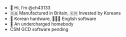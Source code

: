 - 👋 Hi, I’m @ch43133
- 🇬🇧 Manufactured in Britain, 🇰🇷 Invested by Koreans
- 🤖 Korean hardware, 👨🏻‍💻 English software
- 🪫 An undercharged homebody
- CSM GCD software pending

<!---
ch43133/ch43133 is a ✨ special ✨ repository because its `README.md` (this file) appears on your GitHub profile.
You can click the Preview link to take a look at your changes.
--->
